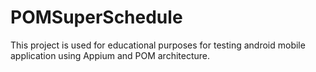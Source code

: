 # POMSuperSchedule
 This project is used for educational purposes for testing android mobile application using Appium and POM architecture.
